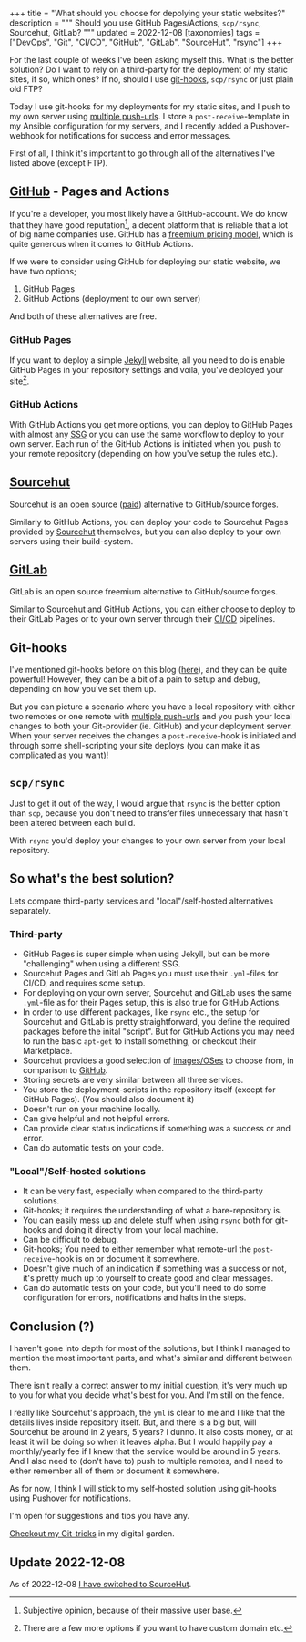 +++
title = "What should you choose for depolying your static websites?"
description = """
Should you use GitHub Pages/Actions, `scp/rsync`, Sourcehut, GitLab?
"""
updated = 2022-12-08
[taxonomies]
tags = ["DevOps", "Git", "CI/CD", "GitHub", "GitLab", "SourceHut", "rsync"]
+++

For the last couple of weeks I've been asking myself this. What is the better
solution? Do I want to rely on a third-party for the deployment of my static
sites, if so, which ones? If no, should I use [git-hooks][git_hooks],
`scp/rsync` or just plain old FTP?

Today I use git-hooks for my deployments for my static sites, and I push to my
own server using [multiple push-urls][git_pushurls]. I store a
`post-receive`-template in my Ansible configuration for my servers, and I
recently added a Pushover-webhook for notifications for success and error
messages.

First of all, I think it's important to go through all of the alternatives I've
listed above (except FTP).

## [GitHub][github] - Pages and Actions

If you're a developer, you most likely have a GitHub-account. We do know that
they have good reputation[^1], a decent platform that is reliable that a lot of
big name companies use. GitHub has a
[freemium pricing model](https://github.com/pricing), which is quite generous
when it comes to GitHub Actions.

If we were to consider using GitHub for deploying our static website, we have
two options;

1. GitHub Pages
2. GitHub Actions (deployment to our own server)

And both of these alternatives are free.

### GitHub Pages

If you want to deploy a simple [Jekyll][jekyll] website, all you need to do is
enable GitHub Pages in your repository settings and voila, you've deployed your
site[^2].

### GitHub Actions

With GitHub Actions you get more options, you can deploy to GitHub Pages with
almost any <abbr title="Static-Site Generator">SSG</abbr> or you can use the
same workflow to deploy to your own server. Each run of the GitHub Actions is
initiated when you push to your remote repository (depending on how you've setup
the rules etc.).

## [Sourcehut][sourcehut]

Sourcehut is an open source ([paid][srht_pricing]) alternative to GitHub/source
forges.

Similarly to GitHub Actions, you can deploy your code to Sourcehut Pages
provided by [Sourcehut][sourcehut_ci] themselves, but you can also deploy to
your own servers using their build-system.

## [GitLab][gitlab]

GitLab is an open source freemium alternative to GitHub/source forges.

Similar to Sourcehut and GitHub Actions, you can either choose to deploy to
their GitLab Pages or to your own server through their [CI/CD][gitlab_ci]
pipelines.

## Git-hooks

I've mentioned git-hooks before on this blog ([here][git_hooks_post1]), and they
can be quite powerful! However, they can be a bit of a pain to setup and debug,
depending on how you've set them up.

But you can picture a scenario where you have a local repository with either two
remotes or one remote with [multiple push-urls][git_pushurls] and you push your
local changes to both your Git-provider (ie. GitHub) and your deployment server.
When your server receives the changes a `post-receive`-hook is initiated and
through some shell-scripting your site deploys (you can make it as complicated
as you want)!

## `scp/rsync`

Just to get it out of the way, I would argue that `rsync` is the better option
than `scp`, because you don't need to transfer files unnecessary that hasn't
been altered between each build.

With `rsync` you'd deploy your changes to your own server from your local
repository.

## So what's the best solution?

Lets compare third-party services and "local"/self-hosted alternatives
separately.

### Third-party

- GitHub Pages is super simple when using Jekyll, but can be more "challenging"
  when using a different SSG.
- Sourcehut Pages and GitLab Pages you must use their `.yml`-files for CI/CD,
  and requires some setup.
- For deploying on your own server, Sourcehut and GitLab uses the same
  `.yml`-file as for their Pages setup, this is also true for GitHub Actions.
- In order to use different packages, like `rsync` etc., the setup for Sourcehut
  and GitLab is pretty straightforward, you define the required packages before
  the inital "script". But for GitHub Actions you may need to run the basic
  `apt-get` to install something, or checkout their Marketplace.
- Sourcehut provides a good selection of [images/OSes][srht_os] to choose from,
  in comparison to [GitHub][github_os].
- Storing secrets are very similar between all three services.
- You store the deployment-scripts in the repository itself (except for GitHub
  Pages). (You should also document it)
- Doesn't run on your machine locally.
- Can give helpful and not helpful errors.
- Can provide clear status indications if something was a success or and error.
- Can do automatic tests on your code.

### "Local"/Self-hosted solutions

- It can be very fast, especially when compared to the third-party solutions.
- Git-hooks; it requires the understanding of what a bare-repository is.
- You can easily mess up and delete stuff when using `rsync` both for git-hooks
  and doing it directly from your local machine.
- Can be difficult to debug.
- Git-hooks; You need to either remember what remote-url the `post-receive`-hook
  is on or document it somewhere.
- Doesn't give much of an indication if something was a success or not, it's
  pretty much up to yourself to create good and clear messages.
- Can do automatic tests on your code, but you'll need to do some configuration
  for errors, notifications and halts in the steps.

## Conclusion (?)

I haven't gone into depth for most of the solutions, but I think I managed to
mention the most important parts, and what's similar and different between them.

There isn't really a correct answer to my initial question, it's very much up to
you for what you decide what's best for you. And I'm still on the fence.

I really like Sourcehut's approach, the `yml` is clear to me and I like that the
details lives inside repository itself. But, and there is a big but, will
Sourcehut be around in 2 years, 5 years? I dunno. It also costs money, or at
least it will be doing so when it leaves alpha. But I would happily pay a
monthly/yearly fee if I knew that the service would be around in 5 years. And I
also need to (don't have to) push to multiple remotes, and I need to either
remember all of them or document it somewhere.

As for now, I think I will stick to my self-hosted solution using git-hooks
using Pushover for notifications.

I'm open for suggestions and tips you have any.

[Checkout my Git-tricks](@/garden/tools/git.md) in my digital garden.

## Update 2022-12-08

As of 2022-12-08
[I have switched to SourceHut](@/blog/2022-12-08-switching-to-sourcehut-builds.md).

[^1]: Subjective opinion, because of their massive user base.
[^2]: There are a few more options if you want to have custom domain etc.

[jekyll]: https://jekyllrb.com
[github]: https://github.com
[github_os]:
  https://docs.github.com/en/actions/using-workflows/workflow-syntax-for-github-actions#choosing-github-hosted-runners
[git_hooks]: https://git-scm.com/book/en/v2/Customizing-Git-Git-Hooks
[git_hooks_post1]: /blog/deploy-with-git/
[git_pushurls]: /blog/git-tips-and-tricks/#pushing-to-multiple-remotes
[sourcehut]: https://sourcehut.org
[sourcehut_ci]: https://man.sr.ht/builds.sr.ht/
[srht_os]: https://man.sr.ht/builds.sr.ht/compatibility.md
[srht_pricing]: https://sourcehut.org/pricing/
[gitlab]: https://gitlab.com
[gitlab_ci]: https://docs.gitlab.com/ee/ci/
